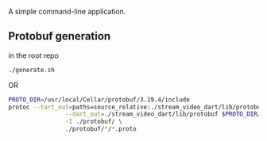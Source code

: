 A simple command-line application.


## Protobuf generation

in the root repo

```bash
./generate.sh
```

OR

```bash
PROTO_DIR=/usr/local/Cellar/protobuf/3.19.4/include
protoc --tart_out=paths=source_relative:./stream_video_dart/lib/protobuf \
                --dart_out=./stream_video_dart/lib/protobuf $PROTO_DIR/google/protobuf/timestamp.proto $PROTO_DIR/google/protobuf/duration.proto $PROTO_DIR/google/protobuf/timestamp.proto $PROTO_DIR/google/protobuf/struct.proto $PROTO_DIR/google/protobuf/wrappers.proto \
                -I ./protobuf/ \
                ./protobuf/*/*.proto
```